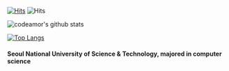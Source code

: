 [![Hits](https://hits.seeyoufarm.com/api/count/incr/badge.svg?url=https%3A%2F%2Fgithub.com%2Fcodeamor&count_bg=%2379C83D&title_bg=%23555555&icon=&icon_color=%23E7E7E7&title=hits&edge_flat=false)](https://hits.seeyoufarm.com) ![Hits](https://img.shields.io/github/followers/codeamor?label=Follow)

![codeamor's github stats](https://github-readme-stats.vercel.app/api?username=codeamor&count_private=true&show_icons=true&theme=jolly)

[![Top Langs](https://github-readme-stats.vercel.app/api/top-langs/?username=codeamor&layout=compact&langs_count=8&hide_title=true&theme=jolly)](https://github.com/codeamor/github-readme-stats)

#### Seoul National University of Science & Technology, majored in computer science

